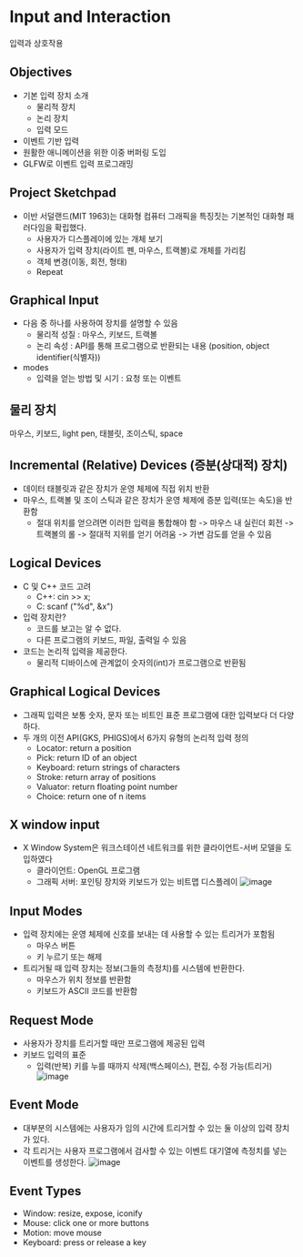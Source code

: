 # Input and Interaction
입력과 상호작용

## Objectives
* 기본 입력 장치 소개
  - 물리적 장치
  - 논리 장치
  - 입력 모드
* 이벤트 기반 입력
* 원활한 애니메이션을 위한 이중 버퍼링 도입
* GLFW로 이벤트 입력 프로그래밍

## Project Sketchpad
* 이반 서덜랜드(MIT 1963)는 대화형 컴퓨터 그래픽을 특징짓는 기본적인 대화형 패러다임을 확립했다.
  - 사용자가 디스플레이에 있는 개체 보기
  - 사용자가 입력 장치(라이트 펜, 마우스, 트랙볼)로 개체를 가리킴
  - 객체 변경(이동, 회전, 형태)
  - Repeat
  
## Graphical Input
* 다음 중 하나를 사용하여 장치를 설명할 수 있음
  - 물리적 성질 : 마우스, 키보드, 트랙볼
  - 논리 속성 : API를 통해 프로그램으로 반환되는 내용 (position, object identifier(식별자))
* modes
  - 입력을 얻는 방법 및 시기 : 요청 또는 이벤트

## 물리 장치
마우스, 키보드, light pen, 태블릿, 조이스틱, space 

## Incremental (Relative) Devices (증분(상대적) 장치)
* 데이터 태블릿과 같은 장치가 운영 체제에 직접 위치 반환
* 마우스, 트랙볼 및 조이 스틱과 같은 장치가 운영 체제에 증분 입력(또는 속도)을 반환함
  - 절대 위치를 얻으려면 이러한 입력을 통합해야 함
    -> 마우스 내 실린더 회전
    -> 트랙볼의 롤
    -> 절대적 지위를 얻기 어려움
    -> 가변 감도를 얻을 수 있음
    
## Logical Devices
* C 및 C++ 코드 고려
  - C++: cin >> x;
  - C: scanf ("%d", &x")
* 입력 장치란?
  - 코드를 보고는 알 수 없다.
  - 다른 프로그램의 키보드, 파일, 출력일 수 있음
* 코드는 논리적 입력을 제공한다.
  - 물리적 디바이스에 관계없이 숫자의(int)가 프로그램으로 반환됨

## Graphical Logical Devices
* 그래픽 입력은 보통 숫자, 문자 또는 비트인 표준 프로그램에 대한 입력보다 더 다양하다.
* 두 개의 이전 API(GKS, PHIGS)에서 6가지 유형의 논리적 입력 정의
  - Locator: return a position
  - Pick: return ID of an object
  - Keyboard: return strings of characters
  - Stroke: return array of positions
  - Valuator: return floating point number
  - Choice: return one of n items
  
## X window input
* X Window System은 워크스테이션 네트워크를 위한 클라이언트-서버 모델을 도입하였다
  - 클라이언트: OpenGL 프로그램
  - 그래픽 서버: 포인팅 장치와 키보드가 있는 비트맵 디스플레이
  ![image](https://user-images.githubusercontent.com/35838519/56704812-8ef1de00-6749-11e9-9bec-e55807d38c6e.png)

## Input Modes
* 입력 장치에는 운영 체제에 신호를 보내는 데 사용할 수 있는 트리거가 포함됨
  - 마우스 버튼
  - 키 누르기 또는 해제
* 트리거될 때 입력 장치는 정보(그들의 측정치)를 시스템에 반환한다.
  - 마우스가 위치 정보를 반환함
  - 키보드가 ASCII 코드를 반환함

## Request Mode
* 사용자가 장치를 트리거할 때만 프로그램에 제공된 입력
* 키보드 입력의 표준
  - 입력(반복) 키를 누를 때까지 삭제(백스페이스), 편집, 수정 가능(트리거)
  ![image](https://user-images.githubusercontent.com/35838519/56704880-d1b3b600-6749-11e9-9dc4-e8c115668445.png)

## Event Mode
* 대부분의 시스템에는 사용자가 임의 시간에 트리거할 수 있는 둘 이상의 입력 장치가 있다.
* 각 트리거는 사용자 프로그램에서 검사할 수 있는 이벤트 대기열에 측정치를 넣는 이벤트를 생성한다.
![image](https://user-images.githubusercontent.com/35838519/56704911-e98b3a00-6749-11e9-8e5a-9f7ebb37b6cb.png)

## Event Types
* Window: resize, expose, iconify
* Mouse: click one or more buttons
* Motion: move mouse
* Keyboard: press or release a key


  
  
